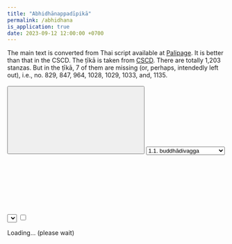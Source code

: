 ```yaml
---
title: "Abhidhānappadīpikā"
permalink: /abhidhana
is_application: true
date: 2023-09-12 12:00:00 +0700
---
```


The main text is converted from Thai script available at [Palipage](https://sites.google.com/view/palipage). It is better than that in the CSCD. The ṭīkā is taken from [CSCD](https://tipitaka.org/romn). There are totally 1,203 stanzas. But in the ṭīkā, 7 of them are missing (or, perhaps, intendedly left out), i.e., no. 829, 847, 964, 1028, 1029, 1033, and, 1135.

<div id="toolbar" style="padding-bottom:10px;padding-top:3px;z-index:10;">
<span class="toolbarbg">
<button onClick="bcUtil.toggleToolBar(abhidhanaReader);"><svg class="icon"><use xlink:href="/assets/fontawesome/custom.svg#window-maximize"></use></svg></button>
<select id="chapterselector" onChange="abhidhanaReader.goChapter();">
<optgroup label="1. Saggakaṇḍa">
<option value="1.1">1.1. buddhādivagga</option>
<option value="1.2">1.2. saggādivagga</option>
<option value="1.3">1.3. disādivagga</option>
<option value="1.4">1.4. kusalādivagga</option>
<option value="1.5">1.5. cittādivagga</option>
</optgroup>
<optgroup label="2. Bhūkaṇḍa">
<option value="2.1">2.1. bhūmivagga </option>
<option value="2.2">2.2. puravagga</option>
<option value="2.3">2.3. naravagga</option>
<option value="2.4">2.4. catubbaṇṇavagga</option>
<option value="2.5">2.5. araññavagga </option>
<option value="2.6">2.6. araññādivagga </option>
<option value="2.7">2.7. pātālavagga </option>
</optgroup>
<optgroup label="3. Sāmaññakaṇḍa">
<option value="3.1">3.1. visesyādhīnavagga </option>
<option value="3.2">3.2. saṃkiṇṇavagga </option>
<option value="3.3">3.3. anekatthavagga </option>
<option value="3.4">3.4. abyayavagga</option>
</optgroup>
</select>
<select id="suttaselector" title="Stanza number to go" onChange="abhidhanaReader.goSutta();"></select>
<label for="xref" title="Show Xref"><input type="checkbox" id="xref" onClick="abhidhanaReader.updateDisplay();"><svg class="icon"><use xlink:href="/assets/fontawesome/custom.svg#link"></use></svg></label>
</span>
</div>
<div id="textdisplay" style="text-align:left;padding-top:5px;">Loading... (please wait)</div>
<script src="/assets/js/abhidhanareader.js"></script>
<script src="/assets/js/pako_inflate.min.js"></script>
<script>
abhidhanaReader.util = bcUtil;
abhidhanaReader.loadText();
</script>


